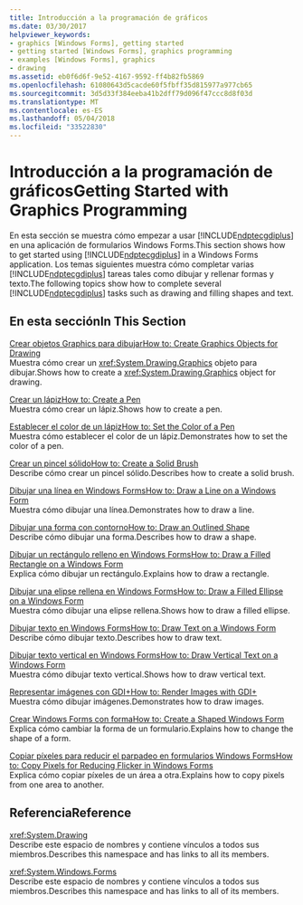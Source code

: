 ```yaml
---
title: Introducción a la programación de gráficos
ms.date: 03/30/2017
helpviewer_keywords:
- graphics [Windows Forms], getting started
- getting started [Windows Forms], graphics programming
- examples [Windows Forms], graphics
- drawing
ms.assetid: eb0f6d6f-9e52-4167-9592-ff4b82fb5869
ms.openlocfilehash: 61080643d5cacde60f5fbff35d815977a977cb65
ms.sourcegitcommit: 3d5d33f384eeba41b2dff79d096f47ccc8d8f03d
ms.translationtype: MT
ms.contentlocale: es-ES
ms.lasthandoff: 05/04/2018
ms.locfileid: "33522830"
---
```

# <a name="getting-started-with-graphics-programming"></a><span data-ttu-id="e6efe-102">Introducción a la programación de gráficos</span><span class="sxs-lookup"><span data-stu-id="e6efe-102">Getting Started with Graphics Programming</span></span>
<span data-ttu-id="e6efe-103">En esta sección se muestra cómo empezar a usar [!INCLUDE[ndptecgdiplus](../../../../includes/ndptecgdiplus-md.md)] en una aplicación de formularios Windows Forms.</span><span class="sxs-lookup"><span data-stu-id="e6efe-103">This section shows how to get started using [!INCLUDE[ndptecgdiplus](../../../../includes/ndptecgdiplus-md.md)] in a Windows Forms application.</span></span> <span data-ttu-id="e6efe-104">Los temas siguientes muestra cómo completar varias [!INCLUDE[ndptecgdiplus](../../../../includes/ndptecgdiplus-md.md)] tareas tales como dibujar y rellenar formas y texto.</span><span class="sxs-lookup"><span data-stu-id="e6efe-104">The following topics show how to complete several [!INCLUDE[ndptecgdiplus](../../../../includes/ndptecgdiplus-md.md)] tasks such as drawing and filling shapes and text.</span></span>  
  
## <a name="in-this-section"></a><span data-ttu-id="e6efe-105">En esta sección</span><span class="sxs-lookup"><span data-stu-id="e6efe-105">In This Section</span></span>  
 [<span data-ttu-id="e6efe-106">Crear objetos Graphics para dibujar</span><span class="sxs-lookup"><span data-stu-id="e6efe-106">How to: Create Graphics Objects for Drawing</span></span>](../../../../docs/framework/winforms/advanced/how-to-create-graphics-objects-for-drawing.md)  
 <span data-ttu-id="e6efe-107">Muestra cómo crear un <xref:System.Drawing.Graphics> objeto para dibujar.</span><span class="sxs-lookup"><span data-stu-id="e6efe-107">Shows how to create a <xref:System.Drawing.Graphics> object for drawing.</span></span>  
  
 [<span data-ttu-id="e6efe-108">Crear un lápiz</span><span class="sxs-lookup"><span data-stu-id="e6efe-108">How to: Create a Pen</span></span>](../../../../docs/framework/winforms/advanced/how-to-create-a-pen.md)  
 <span data-ttu-id="e6efe-109">Muestra cómo crear un lápiz.</span><span class="sxs-lookup"><span data-stu-id="e6efe-109">Shows how to create a pen.</span></span>  
  
 [<span data-ttu-id="e6efe-110">Establecer el color de un lápiz</span><span class="sxs-lookup"><span data-stu-id="e6efe-110">How to: Set the Color of a Pen</span></span>](../../../../docs/framework/winforms/advanced/how-to-set-the-color-of-a-pen.md)  
 <span data-ttu-id="e6efe-111">Muestra cómo establecer el color de un lápiz.</span><span class="sxs-lookup"><span data-stu-id="e6efe-111">Demonstrates how to set the color of a pen.</span></span>  
  
 [<span data-ttu-id="e6efe-112">Crear un pincel sólido</span><span class="sxs-lookup"><span data-stu-id="e6efe-112">How to: Create a Solid Brush</span></span>](../../../../docs/framework/winforms/advanced/how-to-create-a-solid-brush.md)  
 <span data-ttu-id="e6efe-113">Describe cómo crear un pincel sólido.</span><span class="sxs-lookup"><span data-stu-id="e6efe-113">Describes how to create a solid brush.</span></span>  
  
 [<span data-ttu-id="e6efe-114">Dibujar una línea en Windows Forms</span><span class="sxs-lookup"><span data-stu-id="e6efe-114">How to: Draw a Line on a Windows Form</span></span>](../../../../docs/framework/winforms/advanced/how-to-draw-a-line-on-a-windows-form.md)  
 <span data-ttu-id="e6efe-115">Muestra cómo dibujar una línea.</span><span class="sxs-lookup"><span data-stu-id="e6efe-115">Demonstrates how to draw a line.</span></span>  
  
 [<span data-ttu-id="e6efe-116">Dibujar una forma con contorno</span><span class="sxs-lookup"><span data-stu-id="e6efe-116">How to: Draw an Outlined Shape</span></span>](../../../../docs/framework/winforms/advanced/how-to-draw-an-outlined-shape.md)  
 <span data-ttu-id="e6efe-117">Describe cómo dibujar una forma.</span><span class="sxs-lookup"><span data-stu-id="e6efe-117">Describes how to draw a shape.</span></span>  
  
 [<span data-ttu-id="e6efe-118">Dibujar un rectángulo relleno en Windows Forms</span><span class="sxs-lookup"><span data-stu-id="e6efe-118">How to: Draw a Filled Rectangle on a Windows Form</span></span>](../../../../docs/framework/winforms/advanced/how-to-draw-a-filled-rectangle-on-a-windows-form.md)  
 <span data-ttu-id="e6efe-119">Explica cómo dibujar un rectángulo.</span><span class="sxs-lookup"><span data-stu-id="e6efe-119">Explains how to draw a rectangle.</span></span>  
  
 [<span data-ttu-id="e6efe-120">Dibujar una elipse rellena en Windows Forms</span><span class="sxs-lookup"><span data-stu-id="e6efe-120">How to: Draw a Filled Ellipse on a Windows Form</span></span>](../../../../docs/framework/winforms/advanced/how-to-draw-a-filled-ellipse-on-a-windows-form.md)  
 <span data-ttu-id="e6efe-121">Muestra cómo dibujar una elipse rellena.</span><span class="sxs-lookup"><span data-stu-id="e6efe-121">Shows how to draw a filled ellipse.</span></span>  
  
 [<span data-ttu-id="e6efe-122">Dibujar texto en Windows Forms</span><span class="sxs-lookup"><span data-stu-id="e6efe-122">How to: Draw Text on a Windows Form</span></span>](../../../../docs/framework/winforms/advanced/how-to-draw-text-on-a-windows-form.md)  
 <span data-ttu-id="e6efe-123">Describe cómo dibujar texto.</span><span class="sxs-lookup"><span data-stu-id="e6efe-123">Describes how to draw text.</span></span>  
  
 [<span data-ttu-id="e6efe-124">Dibujar texto vertical en Windows Forms</span><span class="sxs-lookup"><span data-stu-id="e6efe-124">How to: Draw Vertical Text on a Windows Form</span></span>](../../../../docs/framework/winforms/advanced/how-to-draw-vertical-text-on-a-windows-form.md)  
 <span data-ttu-id="e6efe-125">Muestra cómo dibujar texto vertical.</span><span class="sxs-lookup"><span data-stu-id="e6efe-125">Shows how to draw vertical text.</span></span>  
  
 [<span data-ttu-id="e6efe-126">Representar imágenes con GDI+</span><span class="sxs-lookup"><span data-stu-id="e6efe-126">How to: Render Images with GDI+</span></span>](../../../../docs/framework/winforms/advanced/how-to-render-images-with-gdi.md)  
 <span data-ttu-id="e6efe-127">Muestra cómo dibujar imágenes.</span><span class="sxs-lookup"><span data-stu-id="e6efe-127">Demonstrates how to draw images.</span></span>  
  
 [<span data-ttu-id="e6efe-128">Crear Windows Forms con forma</span><span class="sxs-lookup"><span data-stu-id="e6efe-128">How to: Create a Shaped Windows Form</span></span>](../../../../docs/framework/winforms/advanced/how-to-create-a-shaped-windows-form.md)  
 <span data-ttu-id="e6efe-129">Explica cómo cambiar la forma de un formulario.</span><span class="sxs-lookup"><span data-stu-id="e6efe-129">Explains how to change the shape of a form.</span></span>  
  
 [<span data-ttu-id="e6efe-130">Copiar píxeles para reducir el parpadeo en formularios Windows Forms</span><span class="sxs-lookup"><span data-stu-id="e6efe-130">How to: Copy Pixels for Reducing Flicker in Windows Forms</span></span>](../../../../docs/framework/winforms/advanced/how-to-copy-pixels-for-reducing-flicker-in-windows-forms.md)  
 <span data-ttu-id="e6efe-131">Explica cómo copiar píxeles de un área a otra.</span><span class="sxs-lookup"><span data-stu-id="e6efe-131">Explains how to copy pixels from one area to another.</span></span>  
  
## <a name="reference"></a><span data-ttu-id="e6efe-132">Referencia</span><span class="sxs-lookup"><span data-stu-id="e6efe-132">Reference</span></span>  
 <xref:System.Drawing>  
 <span data-ttu-id="e6efe-133">Describe este espacio de nombres y contiene vínculos a todos sus miembros.</span><span class="sxs-lookup"><span data-stu-id="e6efe-133">Describes this namespace and has links to all its members.</span></span>  
  
 <xref:System.Windows.Forms>  
 <span data-ttu-id="e6efe-134">Describe este espacio de nombres y contiene vínculos a todos sus miembros.</span><span class="sxs-lookup"><span data-stu-id="e6efe-134">Describes this namespace and has links to all of its members.</span></span>
